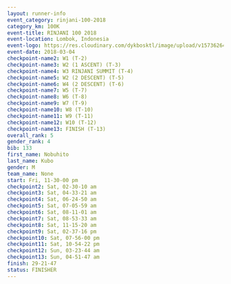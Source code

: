 ```yaml
---
layout: runner-info 
event_category: rinjani-100-2018 
category_km: 100K 
event-title: RINJANI 100 2018 
event-location: Lombok, Indonesia 
event-logo: https://res.cloudinary.com/dykbosktl/image/upload/v1573626435/Logo/Rinjani_eoufbh.png 
event-date: 2018-03-04 
checkpoint-name2: W1 (T-2) 
checkpoint-name3: W2 (1 ASCENT) (T-3) 
checkpoint-name4: W3 RINJANI SUMMIT (T-4) 
checkpoint-name5: W2 (2 DESCENT) (T-5) 
checkpoint-name6: W4 (2 DESCENT) (T-6) 
checkpoint-name7: W5 (T-7) 
checkpoint-name8: W6 (T-8) 
checkpoint-name9: W7 (T-9) 
checkpoint-name10: W8 (T-10) 
checkpoint-name11: W9 (T-11) 
checkpoint-name12: W10 (T-12) 
checkpoint-name13: FINISH (T-13) 
overall_rank: 5
gender_rank: 4
bib: 133
first_name: Nobuhito
last_name: Kubo
gender: M
team_name: None
start: Fri, 11-30-00 pm
checkpoint2: Sat, 02-30-10 am
checkpoint3: Sat, 04-33-21 am
checkpoint4: Sat, 06-24-50 am
checkpoint5: Sat, 07-05-59 am
checkpoint6: Sat, 08-11-01 am
checkpoint7: Sat, 08-53-33 am
checkpoint8: Sat, 11-15-20 am
checkpoint9: Sat, 02-37-16 pm
checkpoint10: Sat, 07-56-00 pm
checkpoint11: Sat, 10-54-22 pm
checkpoint12: Sun, 03-23-44 am
checkpoint13: Sun, 04-51-47 am
finish: 29-21-47
status: FINISHER
---
```


